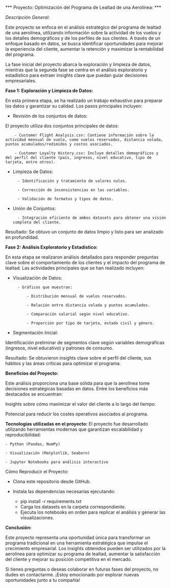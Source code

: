 *** Proyecto: Optimización del Programa de Lealtad de una Aerolínea: ***

*Descripción General:*

Este proyecto se enfoca en el análisis estratégico del programa de lealtad de una aerolínea, utilizando información sobre la actividad de los vuelos y los detalles demográficos y de los perfiles de sus clientes. A través de un enfoque basado en datos, se busca identificar oportunidades para mejorar la experiencia del cliente, aumentar la retención y maximizar la rentabilidad del programa.

La fase inicial del proyecto abarca la exploración y limpieza de datos, mientras que la segunda fase se centra en el análisis exploratorio y estadístico para extraer insights clave que puedan guiar decisiones empresariales.

**Fase 1: Exploración y Limpieza de Datos:**

En esta primera etapa, se ha realizado un trabajo exhaustivo para preparar los datos y garantizar su calidad. Los pasos principales incluyen:

- Revisión de los conjuntos de datos:

El proyecto utiliza dos conjuntos principales de datos:

        - Customer Flight Analysis.csv: Contiene información sobre la actividad mensual de vuelo, como vuelos reservados, distancia volada, puntos acumulados/redimidos y costos asociados.

        - Customer Loyalty History.csv: Incluye detalles demográficos y del perfil del cliente (país, ingresos, nivel educativo, tipo de tarjeta, entre otros).

- Limpieza de Datos:

        - Identificación y tratamiento de valores nulos.

        - Corrección de inconsistencias en las variables.

        - Validación de formatos y tipos de datos.

- Unión de Conjuntos:

        - Integración eficiente de ambos datasets para obtener una visión completa del cliente.

Resultado: Se obtuvo un conjunto de datos limpio y listo para ser analizado en profundidad.

**Fase 2: Análisis Exploratorio y Estadístico:**

En esta etapa se realizaron análisis detallados para responder preguntas clave sobre el comportamiento de los clientes y el impacto del programa de lealtad. Las actividades principales que se han realizado incluyen:

- Visualización de Datos:

        - Gráficos que muestran:

            - Distribución mensual de vuelos reservados.

            - Relación entre distancia volada y puntos acumulados.

            - Comparación salarial según nivel educativo.

            - Proporción por tipo de tarjeta, estado civil y género.

- Segmentación Inicial:

Identificación preliminar de segmentos clave según variables demográficas (ingresos, nivel educativo) y patrones de consumo.

Resultado: Se obtuvieron insights clave sobre el perfil del cliente, sus hábitos y las áreas críticas para optimizar el programa.

**Beneficios del Proyecto:**

Este análisis proporciona una base sólida para que la aerolínea tome decisiones estratégicas basadas en datos. Entre los beneficios más destacados se encuentran:

Insights sobre cómo maximizar el valor del cliente a lo largo del tiempo.

Potencial para reducir los costes operativos asociados al programa.

**Tecnologías utilizadas en el proyecto:**
El proyecto fue desarrollado utilizando herramientas modernas que garantizan escalabilidad y reproducibilidad:

    - Python (Pandas, NumPy)

    - Visualización (Matplotlib, Seaborn)

    - Jupyter Notebooks para análisis interactivo

Cómo Reproducir el Proyecto:

- Clona este repositorio desde GitHub.

- Instala las dependencias necesarias ejecutando:

    - pip install -r requirements.txt
    - Carga los datasets en la carpeta correspondiente.
    - Ejecuta los notebooks en orden para replicar el análisis y generar las visualizaciones.

**Conclusión:**

Este proyecto representa una oportunidad única para transformar un programa tradicional en una herramienta estratégica que impulse el crecimiento empresarial. Los insights obtenidos pueden ser utilizados por la aerolínea para optimizar su programa de lealtad, aumentar la satisfacción del cliente y mejorar su posición competitiva en el mercado.

Si tienes preguntas o deseas colaborar en futuras fases del proyecto, no dudes en contactarme. ¡Estoy emocionado por explorar nuevas oportunidades junto a tu compañía!